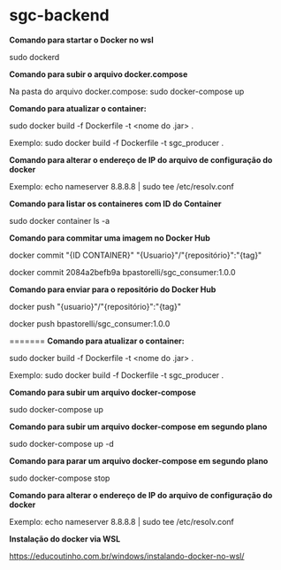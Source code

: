 # sgc-backend

<b>Comando para startar o Docker no wsl</b>

 sudo dockerd

<b>Comando para subir o arquivo docker.compose</b>

Na pasta do arquivo docker.compose: 
sudo docker-compose up

<b>Comando para atualizar o container:</b>

sudo docker build -f Dockerfile -t <nome do .jar> .

Exemplo:
sudo docker build -f Dockerfile -t sgc_producer .

<b>Comando para alterar o endereço de IP do arquivo de configuração do docker</b>

Exemplo:
echo nameserver 8.8.8.8 | sudo tee /etc/resolv.conf

<b>Comando para listar os containeres com ID do Container</b>

sudo docker container ls -a

<b>Comando para commitar uma imagem no Docker Hub</b>

docker commit "{ID CONTAINER}" "{Usuario}"/"{repositório}":"{tag}"
 
docker commit 2084a2befb9a bpastorelli/sgc_consumer:1.0.0

<b>Comando para enviar para o repositório do Docker Hub</b>

docker push "{usuario}"/"{repositório}":"{tag}"

docker push bpastorelli/sgc_consumer:1.0.0
 
=======
<b>Comando para atualizar o container:</b>

sudo docker build -f Dockerfile -t <nome do .jar> .

Exemplo:
sudo docker build -f Dockerfile -t sgc_producer .

<b>Comando para subir um arquivo docker-compose</b>

<diretorio do arquivo> sudo docker-compose up

<b>Comando para subir um arquivo docker-compose em segundo plano</b>

<diretorio do arquivo> sudo docker-compose up -d

<b>Comando para parar um arquivo docker-compose em segundo plano</b>

<diretorio do arquivo> sudo docker-compose stop

<b>Comando para alterar o endereço de IP do arquivo de configuração do docker</b>

Exemplo:
echo nameserver 8.8.8.8 | sudo tee /etc/resolv.conf

<b>Instalação do docker via WSL</b>

https://educoutinho.com.br/windows/instalando-docker-no-wsl/

